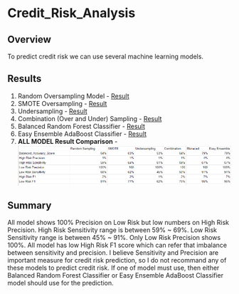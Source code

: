 # Credit_Risk_Analysis

## Overview
To predict credit risk we can use several machine learning models.  

## Results
1. Random Oversampling Model - [Result](https://github.com/jamesmoonusa/Credit_Risk_Analysis/blob/main/Random%20Oversampling.PNG)
2. SMOTE Oversampling - [Result](https://github.com/jamesmoonusa/Credit_Risk_Analysis/blob/main/SMOTE%20oversampling.PNG)
3. Undersampling - [Result](https://github.com/jamesmoonusa/Credit_Risk_Analysis/blob/main/Undersampling.PNG)
4. Combination (Over and Under) Sampling - [Result](https://github.com/jamesmoonusa/Credit_Risk_Analysis/blob/main/Combinationsampling.PNG)
5. Balanced Random Forest Classifier - [Result](https://github.com/jamesmoonusa/Credit_Risk_Analysis/blob/main/Balanced%20Random%20Forest.PNG)
6. Easy Ensemble AdaBoost Classifier - [Result](https://github.com/jamesmoonusa/Credit_Risk_Analysis/blob/main/Easy%20Ensemble.PNG)
7. **ALL MODEL Result Comparison** - ![Chart](https://github.com/jamesmoonusa/Credit_Risk_Analysis/blob/main/Total%20chart.PNG)

## Summary
All model shows 100% Precision on Low Risk but low numbers on High Risk Precision. High Risk Sensitivity range is between 59% ~ 69%. Low Risk Sensitivity range is between 45% ~ 91%. Only Low Risk Precision shows 100%. All model has low High Risk F1 score which can refer that imbalance between sensitivity and precision. I believe Sensitivity and Precision are important measure for credit risk prediction, so I do not recommand any of these models to predict credit risk. If one of model must use, then either Balanced Random Forest Classifier or Easy Ensemble AdaBoost Classifier model should use for the prediction.
